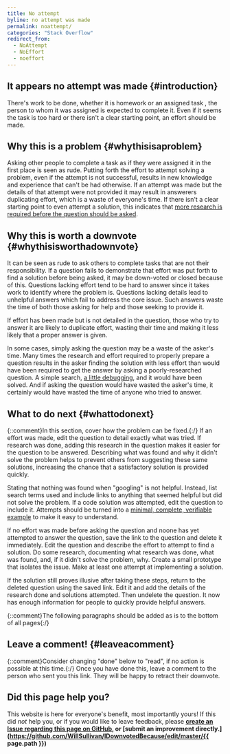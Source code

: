 ```yaml
---
title: No attempt
byline: no attempt was made
permalink: noattempt/
categories: "Stack Overflow"
redirect_from:
  - NoAttempt
  - NoEffort
  - noeffort
---
```

## It appears no attempt was made {#introduction}
There's work to be done, whether it is homework or an assigned task , the person to whom it was assigned is expected to complete it. Even if it seems the task is too hard or there isn't a clear starting point, an effort should be made.

## Why this is a problem {#whythisisaproblem}
Asking other people to complete a task as if they were assigned it in the first place is seen as rude. Putting forth the effort to attempt solving a problem, even if the attempt is not successful, results in new knowledge and experience that can't be had otherwise. If an attempt was made but the details of that attempt were not provided it may result in answerers duplicating effort, which is a waste of everyone's time. If there isn't a clear starting point to even attempt a solution, this indicates that [more research is required before the question should be asked](/noresearch).

## Why this is worth a downvote {#whythisisworthadownvote}
It can be seen as rude to ask others to complete tasks that are not their responsibility. If a question fails to demonstrate that effort was put forth to find a solution before being asked, it may be down-voted or closed because of this. Questions lacking effort tend to be hard to answer since it takes work to identify where the problem is. Questions lacking details lead to unhelpful answers which fail to address the core issue. Such answers waste the time of both those asking for help and those seeking to provide it.

If effort has been made but is not detailed in the question, those who try to answer it are likely to duplicate effort, wasting their time and making it less likely that a proper answer is given.

In some cases, simply asking the question may be a waste of the asker's time. Many times the research and effort required to properly prepare a question results in the asker finding the solution with less effort than would have been required to get the answer by asking a poorly-researched question. A simple search, [a little debugging](/nodebugging), and it would have been solved. And if asking the question would have wasted the asker's time, it certainly would have wasted the time of anyone who tried to answer.

## What to do next {#whattodonext}
{::comment}In this section, cover how the problem can be fixed.{:/}
If an effort was made, edit the question to detail exactly what was tried. If research was done, adding this research in the question makes it easier for the question to be answered. Describing what was found and why it didn't solve the problem helps to prevent others from suggesting these same solutions, increasing the chance that a satisfactory solution is provided quickly. 

Stating that nothing was found when "googling" is not helpful. Instead, list search terms used and include links to anything that seemed helpful but did not solve the problem. If a code solution was attempted, edit the question to include it. Attempts should be turned into a [minimal, complete, verifiable example](https://stackoverflow.com/help/mcve) to make it easy to understand.

If no effort was made before asking the question and noone has yet attempted to answer the question, save the link to the question and delete it immediately. Edit the question and describe the effort to attempt to find a solution. Do some research, documenting what research was done, what was found, and, if it didn't solve the problem, why. Create a small prototype that isolates the issue. Make at least one attempt at implementing a solution. 

If the solution still proves illusive after taking these steps, return to the deleted question using the saved link. Edit it and add the details of the research done and solutions attempted. Then undelete the question. It now has enough information for people to quickly provide helpful answers.

{::comment}The following paragraphs should be added as is to the bottom of all pages{:/}
## Leave a comment! {#leaveacomment}
{::comment}Consider changing "done" below to "read", if no action is possible at this time.{:/}
Once you have done this, leave a comment to the person who sent you this link. They will be happy to retract their downvote.

## Did this page help you?
This website is here for everyone's benefit, most importantly yours! If this did <i>not</i> help you, or if you would
like to leave feedback, please **[create an Issue regarding this page on GitHub,](https://github.com/WillSullivan/IDownvotedBecause/issues/new) or [submit an improvement directly.](https://github.com/WillSullivan/IDownvotedBecause/edit/master/{{ page.path }})**
